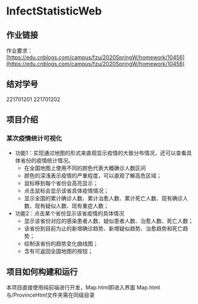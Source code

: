 # InfectStatisticWeb
## 作业链接
作业要求：[https://edu.cnblogs.com/campus/fzu/2020SpringW/homework/10456](https://edu.cnblogs.com/campus/fzu/2020SpringW/homework/10456)

## 结对学号
221701201
221701202

## 项目介绍
### 某次疫情统计可视化
- 功能1：实现通过地图的形式来直观显示疫情的大致分布情况，还可以查看具体省份的疫情统计情况。
    - 在全国地图上使用不同的颜色代表大概确诊人数区间
    - 颜色的深浅表示疫情的严重程度，可以直观了解高危区域；
    - 鼠标移到每个省份会高亮显示；
    - 点击鼠标会显示该省具体疫情情况；
    - 显示全国的累计确诊人数、累计治愈人数、累计死亡人数、现有确诊人数、现有疑似人数、现有重症人数；
- 功能2：点击某个省份显示该省疫情的具体情况
    - 显示该省份对应的感染患者人数、疑似患者人数、治愈人数、死亡人数；
    - 该省份到目前为止的新增确诊趋势、新增疑似趋势、治愈趋势和死亡趋势；
    - 绘制该省份的趋势变化曲线图；
    - 含有可返回全国地图的按钮；

## 项目如何构建和运行
本项目直接使用纯前端进行开发，Map.html即进入界面
Map.html与/ProvinceHtml文件夹需在同级目录

